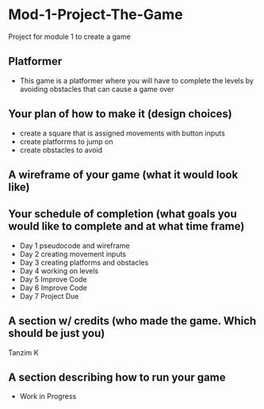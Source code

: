 # Mod-1-Project-The-Game
Project for module 1 to create a game

## Platformer
- This game is a platformer where you will have to complete the levels by avoiding obstacles that can cause a game over

## Your plan of how to make it (design choices)
- create a square that is assigned movements with button inputs
- create platforrms to jump on
- create obstacles to avoid

## A wireframe of your game (what it would look like)


## Your schedule of completion (what goals you would like to complete and at what time frame)
- Day 1 pseudocode and wireframe
- Day 2 creating movement inputs
- Day 3 creating platforms and obstacles
- Day 4 working on levels
- Day 5 Improve Code
- Day 6 Improve Code
- Day 7 Project Due

## A section w/ credits (who made the game. Which should be just you)
Tanzim K

## A section describing how to run your game
- Work in Progress
